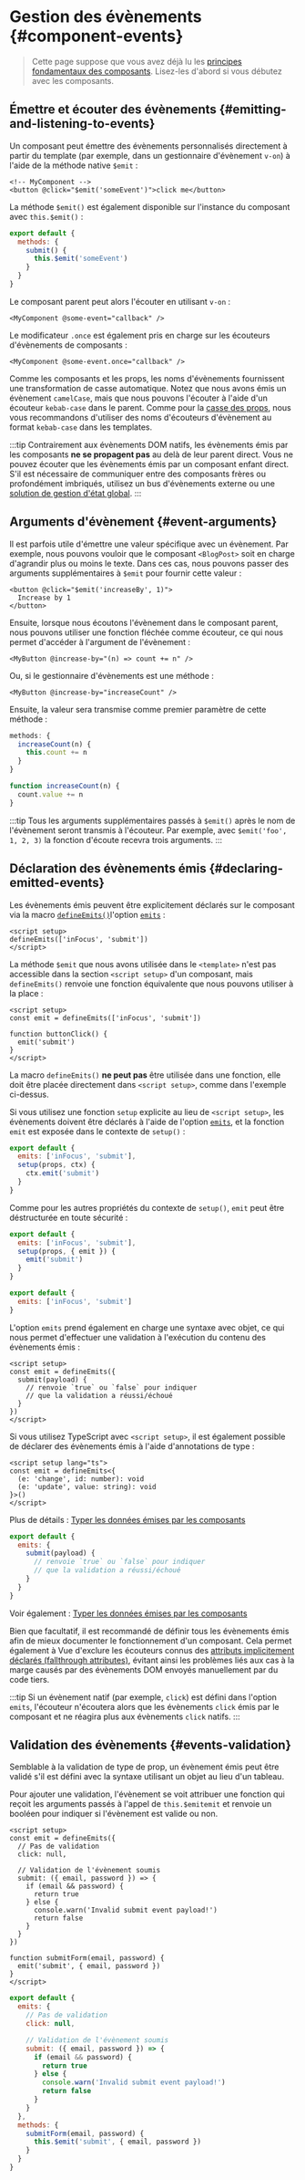 <script setup>
import { onMounted } from 'vue'

if (typeof window !== 'undefined') {
  const hash = window.location.hash

  // The docs for v-model used to be part of this page. Attempt to redirect outdated links.
  if ([
    '#usage-with-v-model',
    '#v-model-arguments',
    '#multiple-v-model-bindings',
    '#handling-v-model-modifiers'
  ].includes(hash)) {
    onMounted(() => {
      window.location = './v-model.html' + hash
    })
  }
}
</script>
# Gestion des évènements {#component-events}

> Cette page suppose que vous avez déjà lu les [principes fondamentaux des composants](/guide/essentials/component-basics). Lisez-les d'abord si vous débutez avec les composants.

<div class="options-api">
  <VueSchoolLink href="https://vueschool.io/lessons/defining-custom-events-emits" title="Free Vue.js Lesson on Defining Custom Events (EN)"/>
</div>

## Émettre et écouter des évènements {#emitting-and-listening-to-events}

Un composant peut émettre des évènements personnalisés directement à partir du template (par exemple, dans un gestionnaire d'évènement `v-on`) à l'aide de la méthode native `$emit` :

```vue-html
<!-- MyComponent -->
<button @click="$emit('someEvent')">click me</button>
```

<div class="options-api">

La méthode `$emit()` est également disponible sur l'instance du composant avec `this.$emit()` :

```js
export default {
  methods: {
    submit() {
      this.$emit('someEvent')
    }
  }
}
```

</div>

Le composant parent peut alors l'écouter en utilisant `v-on` :

```vue-html
<MyComponent @some-event="callback" />
```

Le modificateur `.once` est également pris en charge sur les écouteurs d'évènements de composants :

```vue-html
<MyComponent @some-event.once="callback" />
```

Comme les composants et les props, les noms d'évènements fournissent une transformation de casse automatique. Notez que nous avons émis un évènement `camelCase`, mais que nous pouvons l'écouter à l'aide d'un écouteur `kebab-case` dans le parent. Comme pour la [casse des props](/guide/components/props.html#prop-name-casing), nous vous recommandons d'utiliser des noms d'écouteurs d'évènement au format `kebab-case` dans les templates.

:::tip
Contrairement aux évènements DOM natifs, les évènements émis par les composants **ne se propagent pas** au delà de leur parent direct. Vous ne pouvez écouter que les évènements émis par un composant enfant direct. S'il est nécessaire de communiquer entre des composants frères ou profondément imbriqués, utilisez un bus d'évènements externe ou une [solution de gestion d'état global](/guide/scaling-up/state-management).
:::

## Arguments d'évènement {#event-arguments}

Il est parfois utile d'émettre une valeur spécifique avec un évènement. Par exemple, nous pouvons vouloir que le composant `<BlogPost>` soit en charge d'agrandir plus ou moins le texte. Dans ces cas, nous pouvons passer des arguments supplémentaires à `$emit` pour fournir cette valeur :

```vue-html
<button @click="$emit('increaseBy', 1)">
  Increase by 1
</button>
```

Ensuite, lorsque nous écoutons l'évènement dans le composant parent, nous pouvons utiliser une fonction fléchée comme écouteur, ce qui nous permet d'accéder à l'argument de l'évènement :

```vue-html
<MyButton @increase-by="(n) => count += n" />
```

Ou, si le gestionnaire d'évènements est une méthode :

```vue-html
<MyButton @increase-by="increaseCount" />
```

Ensuite, la valeur sera transmise comme premier paramètre de cette méthode :

<div class="options-api">

```js
methods: {
  increaseCount(n) {
    this.count += n
  }
}
```

</div>
<div class="composition-api">

```js
function increaseCount(n) {
  count.value += n
}
```

</div>

:::tip
Tous les arguments supplémentaires passés à `$emit()` après le nom de l'évènement seront transmis à l'écouteur. Par exemple, avec `$emit('foo', 1, 2, 3)` la fonction d'écoute recevra trois arguments.
:::

## Déclaration des évènements émis {#declaring-emitted-events}

Les évènements émis peuvent être explicitement déclarés sur le composant via <span class="composition-api">la macro [`defineEmits()`](/api/sfc-script-setup.html#defineprops-defineemits)</span><span class="options-api">l'option [`emits`](/api/options-state.html#emits)</span> :

<div class="composition-api">

```vue
<script setup>
defineEmits(['inFocus', 'submit'])
</script>
```

La méthode `$emit` que nous avons utilisée dans le `<template>` n'est pas accessible dans la section `<script setup>` d'un composant, mais `defineEmits()` renvoie une fonction équivalente que nous pouvons utiliser à la place :

```vue
<script setup>
const emit = defineEmits(['inFocus', 'submit'])

function buttonClick() {
  emit('submit')
}
</script>
```

La macro `defineEmits()` **ne peut pas** être utilisée dans une fonction, elle doit être placée directement dans `<script setup>`, comme dans l'exemple ci-dessus.

Si vous utilisez une fonction `setup` explicite au lieu de `<script setup>`, les évènements doivent être déclarés à l'aide de l'option [`emits`](/api/options-state.html#emits), et la fonction `emit` est exposée dans le contexte de `setup()` :

```js
export default {
  emits: ['inFocus', 'submit'],
  setup(props, ctx) {
    ctx.emit('submit')
  }
}
```

Comme pour les autres propriétés du contexte de `setup()`, `emit` peut être déstructurée en toute sécurité :

```js
export default {
  emits: ['inFocus', 'submit'],
  setup(props, { emit }) {
    emit('submit')
  }
}
```

</div>
<div class="options-api">

```js
export default {
  emits: ['inFocus', 'submit']
}
```

</div>

L'option `emits` prend également en charge une syntaxe avec objet, ce qui nous permet d'effectuer une validation à l'exécution du contenu des évènements émis :

<div class="composition-api">

```vue
<script setup>
const emit = defineEmits({
  submit(payload) {
    // renvoie `true` ou `false` pour indiquer
    // que la validation a réussi/échoué
  }
})
</script>
```

Si vous utilisez TypeScript avec `<script setup>`, il est également possible de déclarer des évènements émis à l'aide d'annotations de type :

```vue
<script setup lang="ts">
const emit = defineEmits<{
  (e: 'change', id: number): void
  (e: 'update', value: string): void
}>()
</script>
```

Plus de détails : [Typer les données émises par les composants](/guide/typescript/composition-api.html#typing-component-emits) <sup class="vt-badge ts" />

</div>
<div class="options-api">

```js
export default {
  emits: {
    submit(payload) {
      // renvoie `true` ou `false` pour indiquer
      // que la validation a réussi/échoué
    }
  }
}
```

Voir également : [Typer les données émises par les composants](/guide/typescript/options-api.html#typing-component-emits) <sup class="vt-badge ts" />

</div>

Bien que facultatif, il est recommandé de définir tous les évènements émis afin de mieux documenter le fonctionnement d'un composant. Cela permet également à Vue d'exclure les écouteurs connus des [attributs implicitement déclarés (fallthrough attributes)](/guide/components/attrs.html#v-on-listener-inheritance), évitant ainsi les problèmes liés aux cas à la marge causés par des évènements DOM envoyés manuellement par du code tiers.

:::tip
Si un évènement natif (par exemple, `click`) est défini dans l'option `emits`, l'écouteur n'écoutera alors que les évènements `click` émis par le composant et ne réagira plus aux évènements `click` natifs.
:::

## Validation des évènements {#events-validation}

Semblable à la validation de type de prop, un évènement émis peut être validé s'il est défini avec la syntaxe utilisant un objet au lieu d'un tableau.

Pour ajouter une validation, l'évènement se voit attribuer une fonction qui reçoit les arguments passés à l'appel de <span class="options-api">`this.$emit`</span><span class="composition-api">`emit`</span> et renvoie un booléen pour indiquer si l'évènement est valide ou non.

<div class="composition-api">

```vue
<script setup>
const emit = defineEmits({
  // Pas de validation
  click: null,

  // Validation de l'évènement soumis
  submit: ({ email, password }) => {
    if (email && password) {
      return true
    } else {
      console.warn('Invalid submit event payload!')
      return false
    }
  }
})

function submitForm(email, password) {
  emit('submit', { email, password })
}
</script>
```

</div>
<div class="options-api">

```js
export default {
  emits: {
    // Pas de validation
    click: null,

    // Validation de l'évènement soumis
    submit: ({ email, password }) => {
      if (email && password) {
        return true
      } else {
        console.warn('Invalid submit event payload!')
        return false
      }
    }
  },
  methods: {
    submitForm(email, password) {
      this.$emit('submit', { email, password })
    }
  }
}
```

</div>
